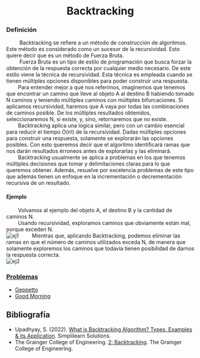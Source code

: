 
<div align="center">

# Backtracking  

 <div align="left">
 
 ### Definición  

&nbsp;&nbsp;&nbsp;&nbsp;&nbsp;&nbsp;&nbsp;&nbsp; Backtracking se refiere a un método de construcción de algoritmos. Este método es considerado como un sucesor de la recursividad. Esto quiere decir que es un método de Fuerza Bruta.  
&nbsp;&nbsp;&nbsp;&nbsp;&nbsp;&nbsp;&nbsp;&nbsp; Fuerza Bruta es un tipo de estilo de programación que busca forzar la obtención de la respuesta correcta por cualquier medio necesario. De este estilo viene la técnica de recursividad. Esta técnica es empleada cuando se tienen múltiples opciones disponibles para poder construir una respuesta.  
&nbsp;&nbsp;&nbsp;&nbsp;&nbsp;&nbsp;&nbsp;&nbsp;Para entender mejor a qué nos referimos, imaginemos que tenemos que encontrar un camino que lleve al objeto A al destino B habiendo tomado N caminos y teniendo múltiples caminos con múltiples bifurcaciones. Si aplicamos recursividad, haremos que A vaya por todas las combinaciones de caminos posible. De los múltiples resultados obtenidos, seleccionaremos N, si existe, y, sino, retornaremos que no existe.  
&nbsp;&nbsp;&nbsp;&nbsp;&nbsp;&nbsp;&nbsp;&nbsp;Backtracking aplica una lógica similar, pero con un cambio esencial para reducir el tiempo O(n!) de la recursividad. Dadas múltiples opciones para construir una respuesta, solamente se explorarán las opciones posibles. Con esto queremos decir que el algoritmo identificará ramas que nos darán resultados érroneos antes de explorarlas y las eliminará.  
&nbsp;&nbsp;&nbsp;&nbsp;&nbsp;&nbsp;&nbsp;&nbsp;Backtracking usualmente se aplica a problemas en los que tenemos múltiples decisiones que tomar y delimitaciones claras para lo que queremos obtener. Además, resuelve por excelencia problemas de este tipo que además tienen un enfoque en la incrementación o decrementación recursiva de un resultado.  
 #### Ejemplo
 &nbsp;&nbsp;&nbsp;&nbsp;&nbsp;&nbsp;&nbsp;&nbsp;Volvamos al ejemplo del objeto A, el destino B y la cantidad de caminos N.  
 &nbsp;&nbsp;&nbsp;&nbsp;&nbsp;&nbsp;&nbsp;&nbsp;Usando recursividad, exploramos caminos que obviamente están mal, porque exceden N.  
 ![ej1](https://imgur.com/Im2mTeU.png) 
 &nbsp;&nbsp;&nbsp;&nbsp;&nbsp;&nbsp;&nbsp;&nbsp;Mientras que, aplicando Backtracking, podemos eliminar las ramas en que el número de caminos utilizados exceda N, de manera que solamente exploremos los caminos que todavía tienen posibilidad de darnos la respuesta correcta.  
 ![ej2](https://imgur.com/l0MmIrG.png)

  ### [Problemas](https://github.com/marinovivianUPB/Algoritmica/blob/main/Backtracking/Problemas)  
  * [Geppetto](https://github.com/marinovivianUPB/Algoritmica/blob/main/Backtracking/Problemas/Geppetto/geppetto.cpp)  
  * [Good Morning](https://github.com/marinovivianUPB/Algoritmica/blob/main/Backtracking/Problemas/Good%20Morning/goodMorning.cpp)  
  
  ## Bibliografía  
  * Upadhyay, S. (2022). [What is Backtracking Algorithm? Types, Examples & its Application](https://www.simplilearn.com/tutorials/data-structure-tutorial/backtracking-algorithm). Simplilearn Solutions.  
  * The Grainger College of Engineering. [2: Backtracking](https://courses.engr.illinois.edu/cs473/sp2020/notes/02-backtracking.pdf). The Grainger College of Engineering.  
